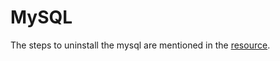 # MySQL

The steps to uninstall the mysql are mentioned in the [resource](https://github.com/cbhutad/notes/blob/main/software/resources/mysql/how_to_uninstall_mysql_ubuntu.pdf).
